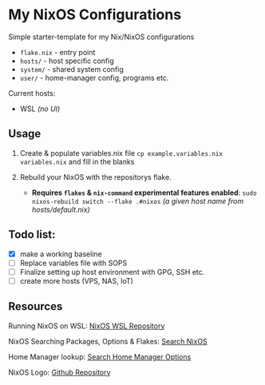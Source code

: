 # My NixOS Configurations

Simple starter-template for my Nix/NixOS configurations

- `flake.nix` - entry point
- `hosts/` - host specific config
- `system/` - shared system config
- `user/` - home-manager config, programs etc.

Current hosts:

- WSL _(no UI)_

## Usage

1. Create & populate variables.nix file
   `cp example.variables.nix variables.nix` and fill in the blanks

2. Rebuild your NixOS with the repositorys flake.

   - **Requires `flakes` & `nix-command` experimental features enabled**:
     `sudo nixos-rebuild switch --flake .#nixos` _(a given host name from hosts/default.nix)_

## Todo list:

- [x] make a working baseline
- [ ] Replace variables file with SOPS
- [ ] Finalize setting up host environment with GPG, SSH etc.
- [ ] create more hosts (VPS, NAS, IoT)

## Resources

Running NixOS on WSL: [NixOS WSL Repository](https://github.com/nix-community/NixOS-WSL)

NixOS Searching Packages, Options & Flakes: [Search NixOS](https://search.nixos.org/packages)

Home Manager lookup: [Search Home Manager Options](https://mipmip.github.io/home-manager-option-search)

NixOS Logo: [Github Repository](https://github.com/NixOS/nixos-artwork/blob/master/logo/white.png)
